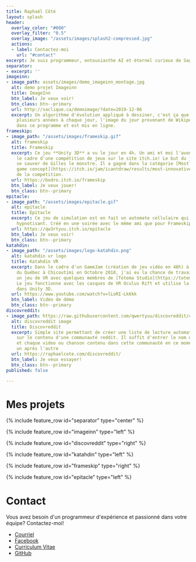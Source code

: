 ```yaml
---
title: Raphaël Côté
layout: splash
header:
  overlay_color: "#000"
  overlay_filter: "0.5"
  overlay_image: "/assets/images/splash2-compressed.jpg"
  actions:
  - label: Contactez-moi
    url: "#contact"
excerpt: Je suis programmeur, entousiasthe AI et éternel curieux de Saguenay au Québec!
separator:
- excerpt: ''
imageinn:
- image_path: assets/images/demo_imageinn_montage.jpg
  alt: demo projet Imageinn
  title: ImageInn
  btn_label: Je veux voir!
  btn_class: btn--primary
  url: http://saclique.ca/demoimage/?date=2019-12-06
  excerpt: Un algorithme d'évolution appliqué à dessiner, c'est ça que ça donne! Depuis
    plusieurs années à chaque jour, l'image du jour provenant de Wikipedia est passée
    dans ce programme et est mis en ligne.
frameskip:
- image_path: "/assets/images/frameskip.gif"
  alt: frameskip
  title: Frameskip
  excerpt: Ce jeu **Unity 3D** a vu le jour en 4h. Un ami et moi l'avons fait dans
    le cadre d'une compétition de jeux sur le site itch.io! Le but du jeu est simple,
    se sauver de Gilles le monstre. Il a gagné dans la catégorie [Most innovative
    game concept](https://itch.io/jam/icantdraw/results/most-innovative-game-concept)
    de la compétition.
  url: https://bodro.itch.io/frameskip
  btn_label: Je veux jouer!
  btn_class: btn--primary
epitacle:
- image_path: "/assets/images/epitacle.gif"
  alt: epitacle
  title: Epitacle
  excerpt: Ce jeu de simulation est en fait un automate cellulaire qui est réellement
    hypnotisant. Créé en une soirée avec le même ami que pour Frameskip!
  url: https://qw3rtyuu.itch.io/epitacle
  btn_label: Je veux voir!
  btn_class: btn--primary
katahdin:
- image_path: "/assets/images/logo-katahdin.png"
  alt: katahdin vr logo
  title: Katahdin VR
  excerpt: Dans le cadre d'un GameJam (création de jeu vidéo en 48h) à l'Université
    du Québec à Chicoutimi en Octobre 2018, j'ai eu la chance de travailler à développer
    un jeu de VR avec quelques membres de [Totema Studio](https://totemastudio.com/).
    Le jeu fonctionne avec les casques de VR Oculus Rift et utilise la SDK d'Oculus
    dans Unity 3D.
  url: https://www.youtube.com/watch?v=lLoRI-Lk6kk
  btn_label: Vidéo de démo
  btn_class: btn--primary
discovreddit:
- image_path: https://raw.githubusercontent.com/qwertyuu/discovreddit/c6b19113cce6bfe747eb0ef67659d14a80c5d87d/docs/demo.png
  alt: discovreddit image
  title: Discovreddit
  excerpt: Simple site permettant de créer une liste de lecture automatiquement basé
    sur le contenu d'une communauté reddit. Il suffit d'entrer le nom de la communauté
    et chaque video ou chanson contenu dans cette communauté en ce moment sera joué
    un après l'autre
  url: https://raphaelcote.com/discovreddit/
  btn_label: Je veux essayer!
  btn_class: btn--primary
published: false

---
```

# Mes projets

{% include feature_row id="separator" type="center" %}

{% include feature_row id="imageinn" type="left" %}

{% include feature_row id="discovreddit" type="right" %}

{% include feature_row id="katahdin" type="left" %}

{% include feature_row id="frameskip" type="right" %}

{% include feature_row id="epitacle" type="left" %}

# Contact

Vous avez besoin d'un programmeur d'expérience et passionné dans votre équipe? Contactez-moi!

- <i class="fas fa-fw fa-envelope-square"></i> [Courriel](mailto:cotlarrc@gmail.com)
- <i class="fab fa-fw fa-facebook-square"></i> [Facebook](https://facebook.com/qwertyuu)
- <i class="fas fa-fw fa-file-alt"></i> [Curriculum Vitae](https://docs.google.com/document/d/e/2PACX-1vQxpPqn2mMkbFkYExj4nroh4VHqq7Z7E5lUf3yRIoCyfZckPIe5w9_pLtqDQak-1ym3EnVc4bn83z80/pub)
- <i class="fab fa-fw fa-github"></i> [GitHub](https://github.com/qwertyuu?tab=repositories)